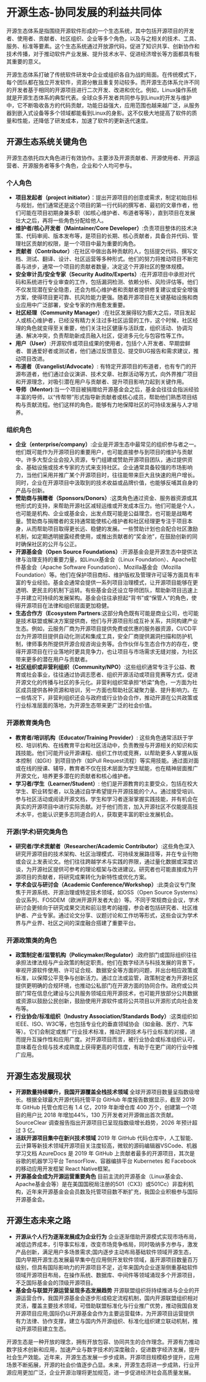 # 开源生态-协同发展的利益共同体
开源生态体系是指围绕开源软件形成的一个生态系统，其中包括开源项目的开发者、使用者、贡献者、社区组织、企业等多个角色，以及与之相关的技术、工具、服务、标准等要素。这个生态系统通过开放源代码，促进了知识共享、创新协作和技术传播，对于推动软件产业发展、提升技术水平、促进经济增长等方面都具有极其重要的意义。

开源生态体系打破了传统软件研发中企业或组织各自为战的局面。在传统模式下，每个团队都在独立开发软件，资源分散且重复劳动较多。而开源生态体系允许不同的开发者基于相同的开源项目进行二次开发、改进和优化。例如，Linux操作系统就是开源生态体系的典型代表。全球众多开发者共同参与到Linux的开发与维护中，它不断吸收各方的代码贡献，功能日益强大，应用范围也越来越广泛，从服务器到嵌入式设备等多个领域都能看到Linux的身影。这不仅极大地提高了软件的质量和性能，还降低了研发成本，加速了软件的更新迭代速度。

## 开源生态系统关键角色
开源生态依托四大角色进行有效协作。主要涉及开源贡献者、开源使用者、开源运营者、开源服务者等多个角色，企业和个人均可参与。


### 个人角色
- **项目发起者（project initiator）**：提出开源项目的创意或需求，制定初始目标与规划，他们通常还是这个项目的第一行代码的撰写者、最初的文章作者，他们可能在项目初期身兼多职（如核心维护者、布道者等等），直到项目在发展壮大之后，再将一些角色分配给他人。
- **维护者/核心开发者（Maintainer/Core Developer）**:负责项目整体的技术决策、代码审阅、版本发布等，是项目的长期、核心贡献者，具备合并代码、管理社区贡献的权限，是一个项目中最为重要的角色。
- **贡献者（Contributor）**:在社区中做出各种贡献的人，包括提交代码、撰写文档、测试、翻译、设计、社区运营等多种形式。他们的努力将推动项目不断完善与进步，通常一个项目的贡献者数量，决定这个开源社区的整体规模。
- **安全审计员/安全专家（Security Audito/Experts）**:在开源项目中承担对代码和系统进行专业审查的工作，包括漏洞检测、依赖分析、风险评估等。他们不仅发现潜在安全隐患，还会为核心维护者和贡献者提供修复建议或安全增强方案，使得项目更可靠、抗风险能力更强。随着开源项目在关键基础设施和商业应用中广泛部署，安全专家的作用愈发重要。
- **社区经理（Community Manager）**:在社区发展得较为膨大之后，项目发起人或核心维护者，已经没有精力关注过多社区运营的工作，这个时候，社区经理的角色就变得至关重要，他们关注社区健康与活跃度，组织活动、协调沟通、解决冲突，负责帮助新成员融入社区，促进多元化与包容性等工作。
- **用户（User）**:开源软件或项目成果的使用者，包括个人开发者、早期尝鲜者、普通爱好者或测试者，他们通过反馈意见、提交BUG报告和需求建议，推动项目改进。
- **布道者（Evangelist/Advocate）**: 有特定开源项目的布道者，也有专门的开源布道者，他们通过会议演讲、技术文章、社群活动等方式，向外界推广项目和开源理念，对吸引潜在用户与贡献者、提升项目影响力起到关键作用。
- **导师（Mentor)**:当一个项目被捐赠给开源基金会之后，基金会往往会指派经验丰富的导师，以“传帮带”形式指导新贡献者或核心成员，帮助他们熟悉项目结构与贡献流程。他们这样的角色，能够有力地保障社区的可持续发展与人才培养。

### 组织角色
- **企业（enterprise/company）**:企业是开源生态中最常见的组织参与者之一。他们既可能作为开源项目的重要用户，也可能直接参与到项目的维护与贡献中。许多大型企业会投入资源，专门组建或赞助开源项目团队，通过提供资金、基础设施或技术专家的方式来支持社区。企业通常具备较强的市场影响力，当他们采用并推广某个开源项目时，往往能带来巨大且快速的用户增长。同时，企业在开源项目中汲取到的技术收益或品牌价值，也能够反哺其自身的产品与创新。
- **赞助商与捐赠者（Sponsors/Donors）**:这类角色通过资金、服务器资源或其他形式的支持，来帮助开源社区减轻运维或开发成本压力。他们可能是个人，也可能是机构、企业或基金会，出发点既可能是公益理念，也可能是战略考量。赞助商与捐赠者的支持通常能使核心维护者和社区经理更专注于项目本身，从而帮助项目取得更长远、稳健的发展。一些赞助计划也会配合社区激励机制，如定期透明披露经费使用，或推出贡献者的“奖金池”，在鼓励创新的同时确保社区的公开与公正。
- **开源基金会（Open Source Foundations）**:开源基金会是开源生态中提供法律与治理支持的重要力量，如Linux基金会（Linux Foundation）、Apache软件基金会（Apache Software Foundation）、Mozilla基金会（Mozilla Foundation）等。他们在保护项目商标、维护版权及管理许可证等方面具有丰富的专业经验。基金会通常会提供一系列项目治理模式，让开源项目能够在更透明、更民主的机制下运转。有些基金会还设立导师团队，帮助新项目迅速上手并建立可持续的发展架构。基金会往往承担起“背书”或“保管人”的角色，使得开源项目在法律和组织层面更加稳健。
- **生态合作方（Ecosystem Partners**:这部分角色既有可能是商业公司，也可能是技术联盟或解决方案提供商，他们与开源项目形成互补关系，共同构建产业生态。例如，云服务厂商为开源项目提供免费或优惠的服务器资源，CI/CD平台为开源项目提供自动化测试和集成工具，安全厂商提供漏洞扫描和防护机制，律师事务所提供开源合规咨询业务等。合作伙伴与生态合作方的存在，使得开源项目在行业落地时更具竞争力，也让项目与市场需求无缝对接，为社区带来更多的潜在用户与贡献者。
- **社区组织或非营利组织（Community/NPO）**:这些组织通常专注于公益、教育或社会事业，往往通过协调志愿者、组织开源活动或项目竞赛等方式，促进开源文化的传播与社区的多元化。非营利组织常承担“桥梁”角色，一方面为社区成员提供各种资源和培训，另一方面也帮助社区凝聚力量、提升影响力。在一些情况下，非营利组织还会与政府或行业协会合作，推动开源在公共政策或行业标准层面的落地，为开源生态带来更广泛的社会价值。

### 开源教育类角色
- **教育者/培训机构（Educator/Training Provider）**: 这些角色通常活跃于学校、培训机构、在线教育平台和社区活动中，负责教授与开源相关的知识和实践技能。他们可能开设开源课程、组织工作坊或竞赛，以帮助更多人掌握从版本控制（如Git）到项目协作（如Pull Request流程）等实用技能。通过面对面或在线的授课、辅导，教育者不仅在技术层面为学生赋能，也在精神层面推广开源文化，培养更多潜在的贡献者和核心维护者。
- **学习者/学生（Learner/Student）**: 他们是开源教育的主要受众，包括在校大学生、职业转型者，以及通过自学希望提升开源技能的个人。通过接受培训、参与社区活动或阅读开源文档，学生和学习者逐渐掌握实践技能，并有机会在真实的开源项目中进行实际贡献。对于他们而言，加入开源社区不仅能提高技术水平，也能认识更多志同道合的人，获取更丰富的职业发展机会。


### 开源(学术)研究类角色
- **研究者/学术贡献者（Researcher/Academic Contributor）**:这些角色深入研究开源项目的技术架构、社区治理模式、可持续发展路径等，并在专业刊物或会议上发表论文。他们往往跨越学术与实践的界限，通过量化数据或深度访谈，为开源社区提供可参考的理论框架与改进建议。研究者也可能直接成为开源项目的贡献者，将研究成果转化为新特性或优化方案。
- **学术会议与研讨会（Academic Conference/Workshop）**:此类会议专门聚焦于开源系统、开源治理或特定技术领域，如OSS（Open Source Systems）会议系列、FOSDEM（欧洲开源开发者大会）等。不同于常规商业会议，学术研讨会更倾向于研究成果交流和前沿思考的碰撞，参会者包括研究者、社区维护者、产业专家。通过论文分享、议题讨论和工作坊等形式，这些会议为学术界与产业界、社区之间的深度融合搭建了重要平台。

### 开源政策类的角色
- **政策制定者/监管机构（Policymaker/Regulator）**:政府部门或国际组织往往承担法律法规与产业政策的制定职责。他们在数字经济与科技发展的背景下，审视开源软件使用、许可证合规、数据安全等方面的问题，并出台相应政策或标准，以保障公平竞争与创新活力。通过立法或监管，政策制定者为开源社区提供更明确的合规环境，也推动公私部门在开源方面的协同合作。政府或公共部门常在信息化建设与公共服务领域应用开源技术，也可能开放部分公共数据或资源以鼓励公民创新，鼓励使用开源软件或将公共项目以开源形式向社会发布等。
- **行业协会/标准组织（Industry Association/Standards Body）**:这类组织如IEEE、ISO、W3C等，也包括专业化的垂直领域协会（如金融、医疗、汽车等）。它们会制定或推广行业技术标准，推动开源技术与行业标准的对接，进而提升互操作性和应用广度。对开源项目而言，被行业协会或标准组织认可，意味着在合规与技术成熟度上获得更高的可信度，有助于在更广阔的行业中推广应用。

## 开源生态发展现状

- **开源数量持续攀升，我国开源覆盖全栈技术领域**
全球开源项目数量呈指数级增长。根据全球最大开源代码托管平台 GitHub 年度报告数据显示，截至 2019 年 GitHub 托管仓库已有 1.4 亿，2019 年新增仓库 400 万个，创建第一个项目的用户比 2018 年增加44%，130 万开发者对开源做出首次贡献。SourceClear 调查报告指出开源项目已呈现指数级增长趋势，2026 年预计超过 3 亿。
- **活跃开源项目集中在新兴技术领域**
  2019 年 GitHub 代码仓库中，人工智能、云计算等新技术领域开源项目关注度较高，微软的源码编辑器VSCode、机器学习文档 AzureDocs 是 2019 年 GitHub 上贡献者最多的开源项目，其次是谷歌的机器学习平台 TensorFlow、容器编排平台 Kubernetes 和 Facebook 的移动应用开发框架 React Native框架。
- **开源基金会成为开源运营重要角色**
目前主流的开源基金（Linux基金会、Apache基金会等）是在美国国税局注册的501（CX3）或501Cc）非盈利机构，近年来开源基金会会员数及托管项目数不断扩充，我国企业积极参与国际开源基金会。


## 开源生态未来之路
- **开源从个人行为逐渐发展成为企业行为**
  企业逐渐借助开源模式实现市场布局，减低边界成本，引导事实标准，改变市场竞争格局，同时吸纳多方参与，激发产品创新，满足用户多场景需求;国内逐步主动布局基础软件领域开源生态，国内早期开源生态发展最早集中在应用侧开发软件领域，虽开源项目数量百万级别，但具有国际影响力的开源项目不足，近年来国内企业逐渐侧重基础软件领域开源项目布局，在操作系统、数据库、中间件等领域涌现多个开源项目，不乏国际基金会的顶级开源项目。
- **基金会与联盟开源运营呈现多态发展趋势**
  开源联盟组织将持续推进与企业的开源运营合作，我国开源基金会逐步形成稳定流程机制，国内开源联盟组织相对灵活，覆盖主要技术领域，可借助联盟标准化与行业推广优势，推动我国自发开源项目应用;国际仍以开源基金会作为主要运营载体，为开源项目运营提供有力法律、协作支撑，建立与国内外开源组织、标准化组织建立联动机制，推动开源项目建立生态。

开源生态是一种开放的理念，拥有开放包容、协同共生的合作理念。开源有力推动数字技术创新和应用，加速产业与数字技术的深度融合，促进数字经济发展，提升社会生产效能。近年来，开源生态发展一步步成熟，开源项目规模稳步提升，应用场景不断拓展，开源的社会价值逐步凸显。未来，开源生态将进一步成熟，行业开源应用更加广泛，企业开源治理将更加规范，进一步促进经济社会高质量发展。
  
  



